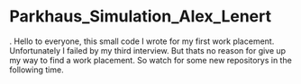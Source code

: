 # Parkhaus_Simulation_Alex_Lenert
<Car entering the multi-storey car park> .
Hello to everyone,
this small code I wrote for my first work placement.
Unfortunately I failed by my third interview.
But thats no reason for give up my way to find a work placement.
So watch for some new repositorys in the following time.
